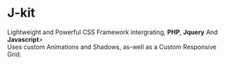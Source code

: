 # J-kit
<p> Lightweight and Powerful CSS Framework intergrating, <b>PHP</b>, <b>Jquery</b> And <b>Javascript</b>></br>
Uses custom Animations and Shadows, as-well as a Custom Responsive Grid.
</p>










<!--
Usage:
- CDN (https://cdn.jakekitcss.com)
- Source Files (https://github.com/Jake7500/Jakekit.css)

> Development Log <a href="https://github.com/Jake7500/Jakekit.css/blob/master/Development%20Log.txt">here</a>
</br>
> Wiki <a href="https://github.com/Jake7500/Jakekit.css/wiki">here</a>
</br>
> Issue's  <a href="https://github.com/Jake7500/Jakekit.css/issues">here</a>
-->
